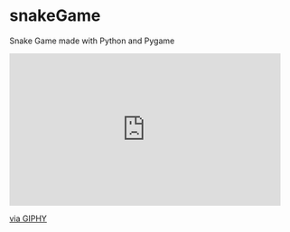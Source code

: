 # snakeGame
Snake Game made with Python and Pygame

<iframe src="https://giphy.com/embed/LmNsXvFPQOR1cZJxZ3" width="480" height="270" frameBorder="0" class="giphy-embed" allowFullScreen></iframe><p><a href="https://giphy.com/gifs/LmNsXvFPQOR1cZJxZ3">via GIPHY</a></p>
